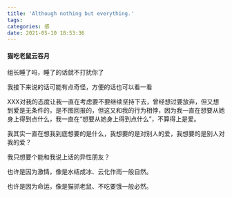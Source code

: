 ```yaml
---
title: 'Although nothing but everything.'
tags: 
categories: 感
date: 2021-05-10 18:53:36
---
```


#### 猫吃老鼠云吞月

<!--more-->

组长睡了吗，睡了的话就不打扰你了

我接下来说的话可能有点奇怪，方便的话也可以看一看

XXX对我的态度让我一直在考虑要不要继续坚持下去，曾经想过要放弃，但又想到爱是无条件的，是不图回报的，但这又和我的行为相悖，因为我一直在想要从她身上得到点什么，我一直在“想要从她身上得到点什么”，不算得上是爱。

我其实一直在想我到底想要的是什么，我想要的是对别人的爱，我想要的是别人对我的爱？

我只想要个能和我说上话的异性朋友？

也许是因为激情，像是水结成冰、云化作雨一般自然。

也许是因为命运，像是猫抓老鼠、不吃要饿一般必然。